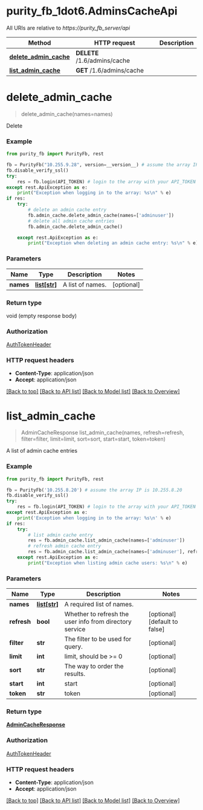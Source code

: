 # purity_fb_1dot6.AdminsCacheApi

All URIs are relative to *https://purity_fb_server/api*

Method | HTTP request | Description
------------- | ------------- | -------------
[**delete_admin_cache**](AdminsCacheApi.md#delete_admin_cache) | **DELETE** /1.6/admins/cache | 
[**list_admin_cache**](AdminsCacheApi.md#list_admin_cache) | **GET** /1.6/admins/cache | 


# **delete_admin_cache**
> delete_admin_cache(names=names)



Delete

### Example 
```python
from purity_fb import PurityFb, rest

fb = PurityFb("10.255.9.28", version=__version__) # assume the array IP is 10.255.9.28
fb.disable_verify_ssl()
try:
    res = fb.login(API_TOKEN) # login to the array with your API_TOKEN
except rest.ApiException as e:
    print("Exception when logging in to the array: %s\n" % e)
if res:
    try:
        # delete an admin cache entry
        fb.admin_cache.delete_admin_cache(names=['adminuser'])
        # delete all admin cache entries
        fb.admin_cache.delete_admin_cache()

    except rest.ApiException as e:
        print("Exception when deleting an admin cache entry: %s\n" % e)
```

### Parameters

Name | Type | Description  | Notes
------------- | ------------- | ------------- | -------------
 **names** | [**list[str]**](str.md)| A list of names. | [optional] 

### Return type

void (empty response body)

### Authorization

[AuthTokenHeader](index.md#AuthTokenHeader)

### HTTP request headers

 - **Content-Type**: application/json
 - **Accept**: application/json

[[Back to top]](#) [[Back to API list]](index.md#endpoint-properties) [[Back to Model list]](index.md#documentation-for-models) [[Back to Overview]](index.md)

# **list_admin_cache**
> AdminCacheResponse list_admin_cache(names, refresh=refresh, filter=filter, limit=limit, sort=sort, start=start, token=token)



A list of admin cache entries

### Example 
```python
from purity_fb import PurityFb, rest

fb = PurityFb('10.255.8.20') # assume the array IP is 10.255.8.20
fb.disable_verify_ssl()
try:
    res = fb.login(API_TOKEN) # login to the array with your API_TOKEN
except rest.ApiException as e:
    print('Exception when logging in to the array: %s\n' % e)
if res:
    try:
        # list admin cache entry
        res = fb.admin_cache.list_admin_cache(names=['adminuser'])
        # refresh admin cache entry
        res = fb.admin_cache.list_admin_cache(names=['adminuser'], refresh=True)
    except rest.ApiException as e:
        print("Exception when listing admin cache users: %s\n" % e)
```

### Parameters

Name | Type | Description  | Notes
------------- | ------------- | ------------- | -------------
 **names** | [**list[str]**](str.md)| A required list of names. | 
 **refresh** | **bool**| Whether to refresh the user info from directory service | [optional] [default to false]
 **filter** | **str**| The filter to be used for query. | [optional] 
 **limit** | **int**| limit, should be &gt;&#x3D; 0 | [optional] 
 **sort** | **str**| The way to order the results. | [optional] 
 **start** | **int**| start | [optional] 
 **token** | **str**| token | [optional] 

### Return type

[**AdminCacheResponse**](AdminCacheResponse.md)

### Authorization

[AuthTokenHeader](index.md#AuthTokenHeader)

### HTTP request headers

 - **Content-Type**: application/json
 - **Accept**: application/json

[[Back to top]](#) [[Back to API list]](index.md#endpoint-properties) [[Back to Model list]](index.md#documentation-for-models) [[Back to Overview]](index.md)

